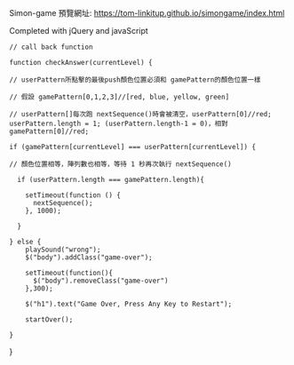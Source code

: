 Simon-game 預覽網址: https://tom-linkitup.github.io/simongame/index.html

Completed with jQuery and javaScript


    // call back function

    function checkAnswer(currentLevel) {
    
    // userPattern所點擊的最後push顏色位置必須和 gamePattern的顏色位置一樣
    
    // 假設 gamePattern[0,1,2,3]//[red, blue, yellow, green]
    
    // userPattern[]每次跑 nextSequence()時會被清空，userPattern[0]//red; userPattern.length = 1; (userPattern.length-1 = 0)，相對 gamePattern[0]//red;
    
    if (gamePattern[currentLevel] === userPattern[currentLevel]) {
    
    // 顏色位置相等，陣列數也相等，等待 1 秒再次執行 nextSequence()
      
      if (userPattern.length === gamePattern.length){

        setTimeout(function () {
          nextSequence();
        }, 1000);

      }

    } else {
        playSound("wrong");
        $("body").addClass("game-over");

        setTimeout(function(){
          $("body").removeClass("game-over")
        },300);

        $("h1").text("Game Over, Press Any Key to Restart");

        startOver();

    }
}

